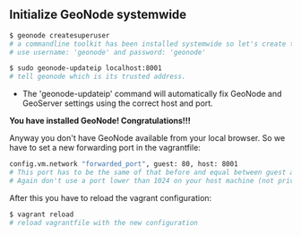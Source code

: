 ## Initialize GeoNode systemwide

```bash
$ geonode createsuperuser
# a commandline toolkit has been installed systemwide so let's create the superuser of the GeoNode instance
# use username: 'geonode' and password: 'geonode'

$ sudo geonode-updateip localhost:8001
# tell geonode which is its trusted address.
```
* The 'geonode-updateip' command will automatically fix GeoNode and GeoServer settings using the correct host and port.

**You have installed GeoNode! Congratulations!!!**

Anyway you don't have GeoNode available from your local browser.
So we have to set a new forwarding port in the vagrantfile:

```bash
config.vm.network "forwarded_port", guest: 80, host: 8001
# This port has to be the same of that before and equal between guest and host. You can understand this later on.
# Again don't use a port lower than 1024 on your host machine (not privileged)!!!
```

After this you have to reload the vagrant configuration:

```bash
$ vagrant reload
# reload vagrantfile with the new configuration
```
